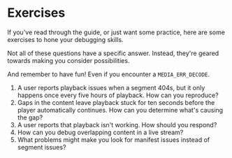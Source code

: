 # Exercises

If you've read through the guide, or just want some practice, here are some exercises to hone your debugging skills.

Not all of these questions have a specific answer. Instead, they're geared towards making you consider possibilities.

And remember to have fun! Even if you encounter a `MEDIA_ERR_DECODE`.

1. A user reports playback issues when a segment 404s, but it only happens once every five hours of playback. How can you reproduce?
2. Gaps in the content leave playback stuck for ten seconds before the player automatically continues. How can you determine what's causing the gap?
3. A user reports that playback isn't working. How should you respond?
4. How can you debug overlapping content in a live stream?
5. What problems might make you look for manifest issues instead of segment issues?
